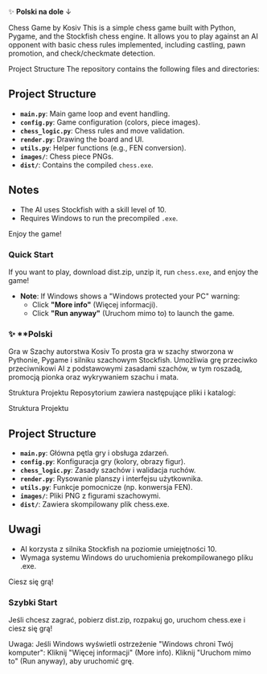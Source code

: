 ✨ **Polski na dole** ↓

Chess Game by Kosiv
This is a simple chess game built with Python, Pygame, and the Stockfish chess engine. It allows you to play against an AI opponent with basic chess rules implemented, including castling, pawn promotion, and check/checkmate detection.

Project Structure
The repository contains the following files and directories:

## Project Structure
- **`main.py`**: Main game loop and event handling.
- **`config.py`**: Game configuration (colors, piece images).
- **`chess_logic.py`**: Chess rules and move validation.
- **`render.py`**: Drawing the board and UI.
- **`utils.py`**: Helper functions (e.g., FEN conversion).
- **`images/`**: Chess piece PNGs.
- **`dist/`**: Contains the compiled `chess.exe`.

## Notes
- The AI uses Stockfish with a skill level of 10.
- Requires Windows to run the precompiled `.exe`.

Enjoy the game!

### Quick Start
If you want to play, download dist.zip, unzip it, run `chess.exe`, and enjoy the game!
   - **Note**: If Windows shows a "Windows protected your PC" warning:
     - Click **"More info"** (Więcej informacji).
     - Click **"Run anyway"** (Uruchom mimo to) to launch the game.


### ✨ **Polski

Gra w Szachy autorstwa Kosiv
To prosta gra w szachy stworzona w Pythonie, Pygame i silniku szachowym Stockfish. Umożliwia grę przeciwko przeciwnikowi AI z podstawowymi zasadami szachów, w tym roszadą, promocją pionka oraz wykrywaniem szachu i mata.

Struktura Projektu
Reposytorium zawiera następujące pliki i katalogi:

Struktura Projektu
## Project Structure

- **`main.py`**: Główna pętla gry i obsługa zdarzeń.
- **`config.py`**: Konfiguracja gry (kolory, obrazy figur).
- **`chess_logic.py`**: Zasady szachów i walidacja ruchów.
- **`render.py`**: Rysowanie planszy i interfejsu użytkownika.
- **`utils.py`**: Funkcje pomocnicze (np. konwersja FEN).
- **`images/`**: Pliki PNG z figurami szachowymi.
- **`dist/`**: Zawiera skompilowany plik chess.exe.

## Uwagi
 - AI korzysta z silnika Stockfish na poziomie umiejętności 10.
 - Wymaga systemu Windows do uruchomienia prekompilowanego pliku .exe.

Ciesz się grą!

### Szybki Start
Jeśli chcesz zagrać, pobierz dist.zip, rozpakuj go, uruchom chess.exe i ciesz się grą!

Uwaga: Jeśli Windows wyświetli ostrzeżenie "Windows chroni Twój komputer":
Kliknij "Więcej informacji" (More info).
Kliknij "Uruchom mimo to" (Run anyway), aby uruchomić grę.